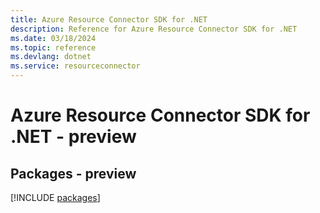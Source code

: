 ```yaml
---
title: Azure Resource Connector SDK for .NET
description: Reference for Azure Resource Connector SDK for .NET
ms.date: 03/18/2024
ms.topic: reference
ms.devlang: dotnet
ms.service: resourceconnector
---
```

# Azure Resource Connector SDK for .NET - preview
## Packages - preview
[!INCLUDE [packages](resource-connector-index.md)]